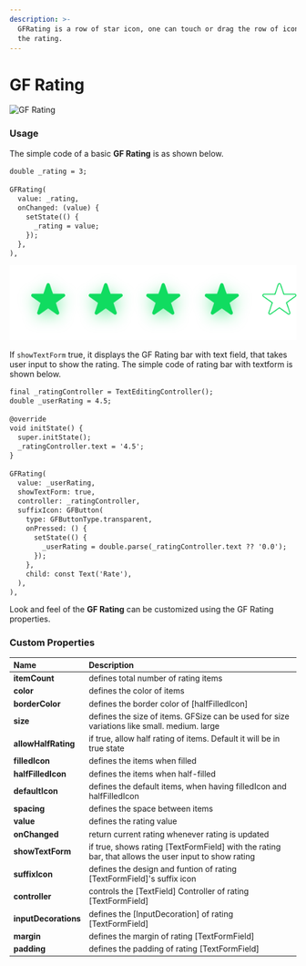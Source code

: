 ```yaml
---
description: >-
  GFRating is a row of star icon, one can touch or drag the row of icons to set
  the rating.
---
```


# GF Rating

![GF Rating](https://ik.imagekit.io/ionicfirebaseapp/docs/tr:dpr-auto,tr:w-auto/Ratings_2x_u92JHlj0d.png)



### Usage

The simple code of a basic **GF Rating** is as shown below.

```text
double _rating = 3;

GFRating(
  value: _rating,
  onChanged: (value) {
    setState(() {
      _rating = value;
    });
  },
),
```

![Flutter Rating](.gitbook/assets/ratings-2x.png)

If `showTextForm` true, it displays the GF Rating bar with text field, that takes user input to show the rating. The simple code of rating bar with textform is shown below.

```text
final _ratingController = TextEditingController();
double _userRating = 4.5;

@override
void initState() {
  super.initState();
  _ratingController.text = '4.5';
}

GFRating(
  value: _userRating,
  showTextForm: true,
  controller: _ratingController,
  suffixIcon: GFButton(
    type: GFButtonType.transparent,
    onPressed: () {
      setState(() {
        _userRating = double.parse(_ratingController.text ?? '0.0');
      });
    },
    child: const Text('Rate'),
  ),
),
```

Look and feel of the **GF Rating** can be customized using the GF Rating properties.

### Custom Properties

| Name | Description |
| :--- | :--- |
| **itemCount** | defines total number of rating items |
| **color** | defines the color of items |
| **borderColor** | defines the border color of \[halfFilledIcon\] |
| **size** | defines the size of items. GFSize can be used for size variations like small. medium. large |
| **allowHalfRating** | if true, allow half rating of items. Default it will be in true state |
| **filledIcon** | defines the items when filled |
| **halfFilledIcon** | defines the items when half-filled |
| **defaultIcon** | defines the default items, when having filledIcon and halfFilledIcon |
| **spacing** | defines the space between items |
| **value** | defines the rating value |
| **onChanged** | return current rating whenever rating is updated |
| **showTextForm** | if true, shows rating \[TextFormField\] with the rating bar, that allows the user input to show rating |
| **suffixIcon** | defines the design and funtion of rating \[TextFormField\]'s suffix icon |
| **controller** | controls the \[TextField\] Controller of rating \[TextFormField\] |
| **inputDecorations** | defines the \[InputDecoration\] of rating \[TextFormField\] |
| **margin** | defines the margin of rating \[TextFormField\] |
| **padding** | defines the padding of rating \[TextFormField\] |



